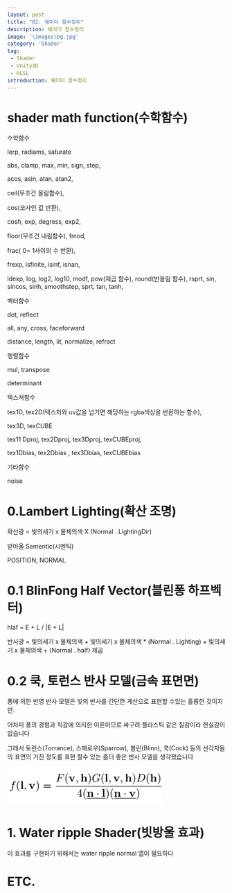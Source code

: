```yaml
---
layout: post
title: "02. 쉐이더 함수정리"
description: 쉐이더 함수정리
image: '\images\bg.jpg'
category: 'Shader'
tag:
 - Shader
 - Unity3D
 - HLSL
introduction: 쉐이더 함수정리
---
```




#  shader math function(수학함수)

수학함수

lerp, radiams, saturate



abs, clamp, max, min, sign, step,



acos, asin, atan, atan2, 

ceil(무조건 올림함수), 

cos(코사인 값 반환),

cosh, exp, degress, exp2, 

floor(무조건 내림함수), fmod, 

frac( 0~ 1사이의 수 반환), 

frexp, isfinite, isinf, isnan,

ldexp, log, log2, log10, modf, pow(제곱 함수), round(반올림 함수), rsprt, sin, sincos, sinh, smoothstep, sprt, tan, tanh,



벡터함수

dot, reflect

all, any, cross, faceforward

distance, length, lit, normalize, refract



행렬함수

mul, transpose

determinant



텍스쳐함수

tex1D, tex2D(텍스처와 uv값을 넘기면 해당하는 rgba색상을 반환하는 함수), 

tex3D, texCUBE 

tex11 Dproj, tex2Dproj, tex3Dproj, texCUBEproj,

tex1Dbias, tex2Dbias , tex3Dbias, texCUBEbias



기타함수

noise

# 0.Lambert Lighting(확산 조명)

 확산광 = 빛의세기 x 물체의색 X (Normal . LightingDir)

받아올 Sementic(시멘틱) 

POSITION, NORMAL

# 0.1 BlinFong Half Vector(블린퐁 하프벡터)

 hlaf = E + L / |E + L|

반사광 = 빛의세기 x 물체의색 + 빛의세기 x 물체의색 * (Normal . Lighting) + 빛의세기 x 물체의색 + (Normal . half) 제곱 

# 0.2 쿡, 토런스 반사 모델(금속 표면면)

퐁에 의한 반영 반사 모델은 빛의 반사를 간단한 계산으로 표현할 수있는 훌륭한 것이지만.

어차피 퐁의 경험과 직감에 의지한 이론이므로 싸구려 플라스틱 같은 질감이라 현실감이 없습니다

그래서 토런스(Torrance),  스패로우(Sparrow), 블린(Blinn), 쿡(Cock) 등의 선각자들의 표면의 거친 정도를 표현 할수 있는 좀더 좋은 반사 모델을 생각했습니다

![](\images\CookTorrance.png)

# 1. Water ripple Shader(빗방울 효과)

이 효과를 구현하기 위해서는 water ripple normal 맵이 필요하다

# ETC.



